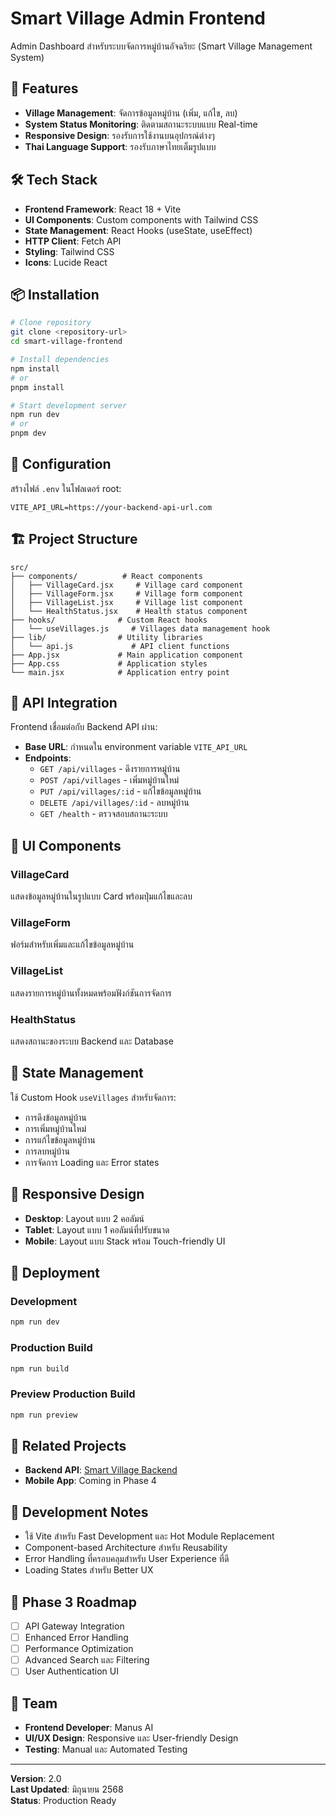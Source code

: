 # Smart Village Admin Frontend

Admin Dashboard สำหรับระบบจัดการหมู่บ้านอัจฉริยะ (Smart Village Management System)

## 🚀 Features

- **Village Management**: จัดการข้อมูลหมู่บ้าน (เพิ่ม, แก้ไข, ลบ)
- **System Status Monitoring**: ติดตามสถานะระบบแบบ Real-time
- **Responsive Design**: รองรับการใช้งานบนอุปกรณ์ต่างๆ
- **Thai Language Support**: รองรับภาษาไทยเต็มรูปแบบ

## 🛠️ Tech Stack

- **Frontend Framework**: React 18 + Vite
- **UI Components**: Custom components with Tailwind CSS
- **State Management**: React Hooks (useState, useEffect)
- **HTTP Client**: Fetch API
- **Styling**: Tailwind CSS
- **Icons**: Lucide React

## 📦 Installation

```bash
# Clone repository
git clone <repository-url>
cd smart-village-frontend

# Install dependencies
npm install
# or
pnpm install

# Start development server
npm run dev
# or
pnpm dev
```

## 🔧 Configuration

สร้างไฟล์ `.env` ในโฟลเดอร์ root:

```env
VITE_API_URL=https://your-backend-api-url.com
```

## 🏗️ Project Structure

```
src/
├── components/          # React components
│   ├── VillageCard.jsx     # Village card component
│   ├── VillageForm.jsx     # Village form component
│   ├── VillageList.jsx     # Village list component
│   └── HealthStatus.jsx    # Health status component
├── hooks/              # Custom React hooks
│   └── useVillages.js     # Villages data management hook
├── lib/                # Utility libraries
│   └── api.js             # API client functions
├── App.jsx             # Main application component
├── App.css             # Application styles
└── main.jsx            # Application entry point
```

## 🔌 API Integration

Frontend เชื่อมต่อกับ Backend API ผ่าน:

- **Base URL**: กำหนดใน environment variable `VITE_API_URL`
- **Endpoints**:
  - `GET /api/villages` - ดึงรายการหมู่บ้าน
  - `POST /api/villages` - เพิ่มหมู่บ้านใหม่
  - `PUT /api/villages/:id` - แก้ไขข้อมูลหมู่บ้าน
  - `DELETE /api/villages/:id` - ลบหมู่บ้าน
  - `GET /health` - ตรวจสอบสถานะระบบ

## 🎨 UI Components

### VillageCard
แสดงข้อมูลหมู่บ้านในรูปแบบ Card พร้อมปุ่มแก้ไขและลบ

### VillageForm
ฟอร์มสำหรับเพิ่มและแก้ไขข้อมูลหมู่บ้าน

### VillageList
แสดงรายการหมู่บ้านทั้งหมดพร้อมฟังก์ชันการจัดการ

### HealthStatus
แสดงสถานะของระบบ Backend และ Database

## 🔄 State Management

ใช้ Custom Hook `useVillages` สำหรับจัดการ:
- การดึงข้อมูลหมู่บ้าน
- การเพิ่มหมู่บ้านใหม่
- การแก้ไขข้อมูลหมู่บ้าน
- การลบหมู่บ้าน
- การจัดการ Loading และ Error states

## 📱 Responsive Design

- **Desktop**: Layout แบบ 2 คอลัมน์
- **Tablet**: Layout แบบ 1 คอลัมน์ที่ปรับขนาด
- **Mobile**: Layout แบบ Stack พร้อม Touch-friendly UI

## 🚀 Deployment

### Development
```bash
npm run dev
```

### Production Build
```bash
npm run build
```

### Preview Production Build
```bash
npm run preview
```

## 🔗 Related Projects

- **Backend API**: [Smart Village Backend](../smart-village-backend)
- **Mobile App**: Coming in Phase 4

## 📝 Development Notes

- ใช้ Vite สำหรับ Fast Development และ Hot Module Replacement
- Component-based Architecture สำหรับ Reusability
- Error Handling ที่ครอบคลุมสำหรับ User Experience ที่ดี
- Loading States สำหรับ Better UX

## 🎯 Phase 3 Roadmap

- [ ] API Gateway Integration
- [ ] Enhanced Error Handling
- [ ] Performance Optimization
- [ ] Advanced Search และ Filtering
- [ ] User Authentication UI

## 👥 Team

- **Frontend Developer**: Manus AI
- **UI/UX Design**: Responsive และ User-friendly Design
- **Testing**: Manual และ Automated Testing

---

**Version**: 2.0  
**Last Updated**: มิถุนายน 2568  
**Status**: Production Ready

